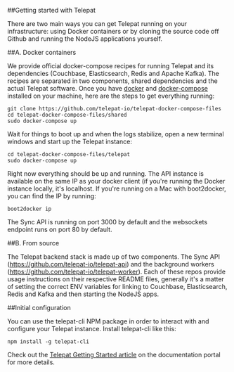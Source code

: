 ##Getting started with Telepat

There are two main ways you can get Telepat running on your infrastructure: using Docker containers or by cloning the source code off Github and running the NodeJS applications yourself.

##A. Docker containers

We provide official docker-compose recipes for running Telepat and its dependencies (Couchbase, Elasticsearch, Redis and Apache Kafka). The recipes are separated in two components, shared dependencies and the actual Telepat software. Once you have [docker](https://docs.docker.com/installation/) and [docker-compose](https://docs.docker.com/compose/install/) installed on your machine, here are the steps to get everything running:

    git clone https://github.com/telepat-io/telepat-docker-compose-files
    cd telepat-docker-compose-files/shared
    sudo docker-compose up 

Wait for things to boot up and when the logs stabilize, open a new terminal windows and start up the Telepat instance:

    cd telepat-docker-compose-files/telepat
    sudo docker-compose up

Right now everything should be up and running. The API instance is available on the same IP as your docker client (if you're running the Docker instance locally, it's localhost. If you're running on a Mac with boot2docker, you can find the IP by running:

    boot2docker ip
    
The Sync API is running on port 3000 by default and the websockets endpoint runs on port 80 by default.

##B. From source

The Telepat backend stack is made up of two components. The Sync API (https://github.com/telepat-io/telepat-api) and the background workers (https://github.com/telepat-io/telepat-worker). Each of these repos provide usage instructions on their respective README files, generally it's a matter of setting the correct ENV variables for linking to Couchbase, Elasticsearch, Redis and Kafka and then starting the NodeJS apps.

##Initial configuration

You can use the telepat-cli NPM package in order to interact with and configure your Telepat instance. Install telepat-cli like this:

    npm install -g telepat-cli

Check out the [Telepat Getting Started article](http://docs.telepat.io/intro.html) on the documentation portal for more details.
